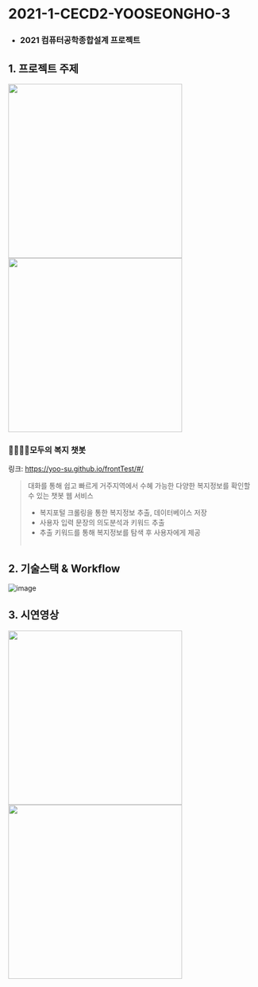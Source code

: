 # 2021-1-CECD2-YOOSEONGHO-3
+ ### **2021 컴퓨터공학종합설계 프로젝트**

## 1. 프로젝트 주제
<div>
<img src="https://user-images.githubusercontent.com/57261470/148236317-b493860b-42ad-4ec9-be15-9a021967192a.png" height="350">
<img src="https://user-images.githubusercontent.com/57261470/148236329-93fad338-2b21-4645-a55d-e8cbdbc3d9c5.png" height="350">
</div>   

### **👨‍👨‍👦‍👦모두의 복지 챗봇**
링크: https://yoo-su.github.io/frontTest/#/
> 대화를 통해 쉽고 빠르게 거주지역에서 수혜 가능한 다양한 복지정보를 확인할 수 있는 챗봇 웹 서비스
> + 복지포털 크롤링을 통한 복지정보 추출, 데이터베이스 저장
> + 사용자 입력 문장의 의도분석과 키워드 추출
> + 추출 키워드를 통해 복지정보를 탐색 후 사용자에게 제공 
<br></br>  


## 2. 기술스택 & Workflow
![image](https://user-images.githubusercontent.com/57261470/148245736-f17645fa-8b46-47c8-9243-4733c5869789.png)


## 3. 시연영상
<div>
<img src="https://user-images.githubusercontent.com/57261470/148251609-e9e8b84a-bc51-4892-b061-c34610ec3f3b.gif" height="350">
<img src="https://user-images.githubusercontent.com/57261470/148252921-c0b796ce-9c1e-46eb-9667-c889b00843ec.gif" height="350">
</div>

